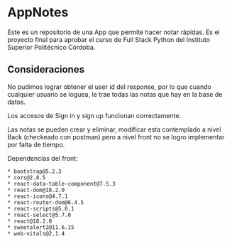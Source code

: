 # AppNotes
Este es un repositorio de una App que permite hacer notar rápidas. Es el proyecto final para aprobar el curso de Full Stack Python del Instituto Superior Politécnico Córdoba.

## Consideraciones

No pudimos lograr obtener el user id del response, por lo que cuando cualquier usuario se loguea, le trae todas las notas que hay en la base de datos. 

Los accesos de Sign in y sign up funcionan correctamente.

Las notas se pueden crear y eliminar, modificar esta contemplado a nivel Back (checkeado con postman) pero a nivel front no se logro implementar por falta de tiempo. 

Dependencias del front:
```
* bootstrap@5.2.3
* cors@2.8.5
* react-data-table-component@7.5.3
* react-dom@18.2.0
* react-icons@4.7.1
* react-router-dom@6.4.5
* react-scripts@5.0.1
* react-select@5.7.0
* react@18.2.0
* sweetalert2@11.6.15
* web-vitals@2.1.4
```

